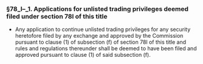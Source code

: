 ### §78_l–_1. Applications for unlisted trading privileges deemed filed under section 78l of this title
* Any application to continue unlisted trading privileges for any security heretofore filed by any exchange and approved by the Commission pursuant to clause (1) of subsection (f) of section 78l of this title and rules and regulations thereunder shall be deemed to have been filed and approved pursuant to clause (1) of said subsection (f).